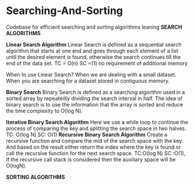 # Searching-And-Sorting
Codebase for efficient searching and sorting algorithms leaning
**SEARCH ALGORITHMS**

**Linear Search Algorithm**
Linear Search is defined as a sequential search algorithm that starts at one end and goes through each element of a list until the desired element is found, otherwise the search continues till the end of the data set.
TC = O(n)  SC =(1) no requirement of additional memory

When to use Linear Search?
When we are dealing with a small dataset.
When you are searching for a dataset stored in contiguous memory.

**Binary Search**
Binary Search is defined as a searching algorithm used in a sorted array by repeatedly dividing the search interval in half. The idea of binary search is to use the information that the array is sorted and reduce the time complexity to O(log N). 

**Iterative Binary Search Algorithm**
Here we use a while loop to continue the process of comparing the key and splitting the search space in two halves.
TC: O(log N) SC: O(1)
**Recursive Binary Search Algorithm**
Create a recursive function and compare the mid of the search space with the key. And based on the result either return the index where the key is found or call the recursive function for the next search space.
TC:O(log N)
SC :O(1), If the recursive call stack is considered then the auxiliary space will be O(logN).

**SORTING ALGORITHMS**
